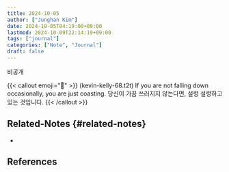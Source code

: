 ```yaml
---
title: 2024-10-05
author: ["Junghan Kim"]
date: 2024-10-05T04:19:00+09:00
lastmod: 2024-10-09T22:14:19+09:00
tags: ["journal"]
categories: ["Note", "Journal"]
draft: false
---
```


비공개

{{< callout emoji="🔮" >}}
(kevin-kelly-68.t2t)
If you are not falling down occasionally, you are just coasting.
당신이 가끔 쓰러지지 않는다면, 설렁 설렁하고 있는 것입니다.
{{< /callout >}}


## Related-Notes {#related-notes}

-

## References

<style>.csl-entry{text-indent: -1.5em; margin-left: 1.5em;}</style><div class="csl-bib-body">
</div>
